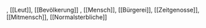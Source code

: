 , [[Leut]], [[Bevölkerung]]
, [[Mensch]], [[Bürgerei]], [[Zeitgenosse]], [[Mitmensch]], [[Normalsterbliche]]